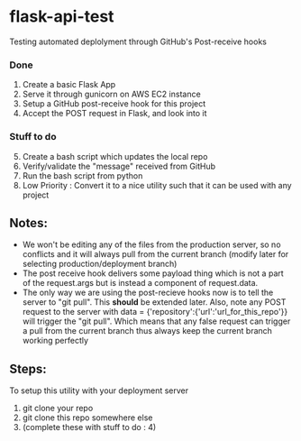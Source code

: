 # flask-api-test
Testing automated deplolyment through GitHub's Post-receive hooks



### Done 
1. Create a basic Flask App
2. Serve it through gunicorn on AWS EC2 instance
3. Setup a GitHub post-receive hook for this project
4. Accept the POST request in Flask, and look into it

### Stuff to do

5. Create a bash script which updates the local repo 
6. Verify/validate the "message" received from GitHub
7. Run the bash script from python
8. Low Priority : Convert it to a nice utility such that it can be used with any project


## Notes:
- We won't be editing any of the files from the production server, so no conflicts 
and it will always pull from the current branch (modify later for selecting production/deployment branch)
- The post receive hook delivers some payload thing which is not a part of the request.args but is instead a component 
of request.data.
- The only way we are using the post-recieve hooks now is to tell the server to "git pull". This __should__ be extended later.
Also, note any POST request to the server with data = {'repository':{'url':'url_for_this_repo'}} will trigger the "git pull".
Which means that any false request can trigger a pull from the current branch thus always keep the current branch working perfectly


## Steps:
To setup this utility with your deployment server 
1. git clone your repo
2. git clone this repo somewhere else
3. (complete these with stuff to do : 4)